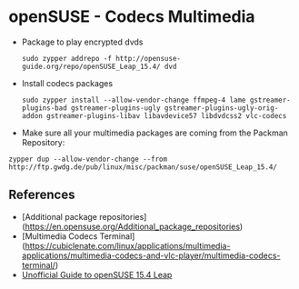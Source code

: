 # openSUSE - Codecs Multimedia

- Package to play encrypted dvds
   ```
   sudo zypper addrepo -f http://opensuse-guide.org/repo/openSUSE_Leap_15.4/ dvd
   ```

- Install codecs packages
  ```
  sudo zypper install --allow-vendor-change ffmpeg-4 lame gstreamer-plugins-bad gstreamer-plugins-ugly gstreamer-plugins-ugly-orig-addon gstreamer-plugins-libav libavdevice57 libdvdcss2 vlc-codecs
  ```

- Make sure all your multimedia packages are coming from the Packman Repository: 
 ``` 
zypper dup --allow-vendor-change --from http://ftp.gwdg.de/pub/linux/misc/packman/suse/openSUSE_Leap_15.4/
 ```

## References

- [Additional package repositories] (https://en.opensuse.org/Additional_package_repositories)
- [Multimedia Codecs Terminal] (https://cubiclenate.com/linux/applications/multimedia-applications/multimedia-codecs-and-vlc-player/multimedia-codecs-terminal/)
- [Unofficial Guide to openSUSE 15.4 Leap](http://www.opensuse-guide.org/)
